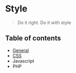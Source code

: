 # Style
> Do it right. Do it with style

## Table of contents
- [General](https://github.com/hugobessaa/guides/tree/master/style/general)
- [CSS](https://github.com/hugobessaa/guides/tree/master/style/CSS)
- Javascript
- PHP
